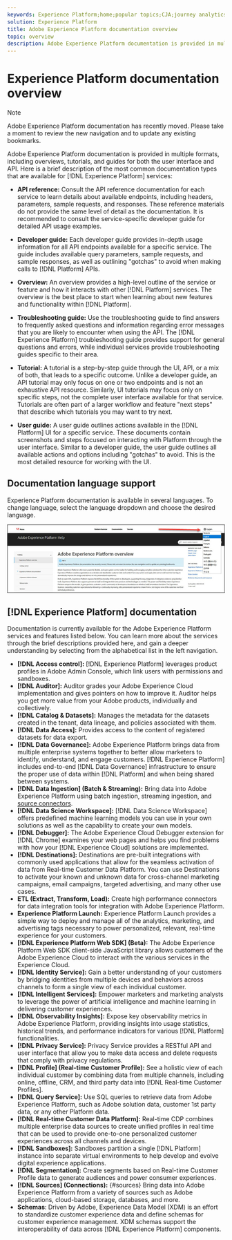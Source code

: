```yaml
---
keywords: Experience Platform;home;popular topics;CJA;journey analytics;customer journey analytics;campaign orchestration;orchestration;customer journey;journey;journey orchestration;capability;workflow
solution: Experience Platform
title: Adobe Experience Platform documentation overview
topic: overview
description: Adobe Experience Platform documentation is provided in multiple formats, including overviews, tutorials, and guides for both the user interface and API. Here is a brief description of the most common documentation types that are available for Experience Platform services.
---
```


# Experience Platform documentation overview

>[!NOTE]
>
>Adobe Experience Platform documentation has recently moved. Please take a moment to review the new navigation and to update any existing bookmarks.

Adobe Experience Platform documentation is provided in multiple formats, including overviews, tutorials, and guides for both the user interface and API. Here is a brief description of the most common documentation types that are available for [!DNL Experience Platform] services:

* **API reference:** Consult the API reference documentation for each service to learn details about available endpoints, including headers, parameters, sample requests, and responses. These reference materials do not provide the same level of detail as the documentation. It is recommended to consult the service-specific developer guide for detailed API usage examples.

* **Developer guide:** Each developer guide provides in-depth usage information for all API endpoints available for a specific service. The guide includes available query parameters, sample requests, and sample responses, as well as outlining "gotchas" to avoid when making calls to [!DNL Platform] APIs.

* **Overview:** An overview provides a high-level outline of the service or feature and how it interacts with other [!DNL Platform] services. The overview is the best place to start when learning about new features and functionality within [!DNL Platform].

* **Troubleshooting guide:** Use the troubleshooting guide to find answers to frequently asked questions and information regarding error messages that you are likely to encounter when using the API. The [!DNL Experience Platform] troubleshooting guide provides support for general questions and errors, while individual services provide troubleshooting guides specific to their area.

* **Tutorial:** A tutorial is a step-by-step guide through the UI, API, or a mix of both, that leads to a specific outcome. Unlike a developer guide, an API tutorial may only focus on one or two endpoints and is not an exhaustive API resource. Similarly, UI tutorials may focus only on specific steps, not the complete user interface available for that service. Tutorials are often part of a larger workflow and feature "next steps" that describe which tutorials you may want to try next.

* **User guide:** A user guide outlines actions available in the [!DNL Platform] UI for a specific service. These documents contain screenshots and steps focused on interacting with Platform through the user interface. Similar to a developer guide, the user guide outlines all available actions and options including "gotchas" to avoid. This is the most detailed resource for working with the UI.

## Documentation language support

Experience Platform documentation is available in several languages. To change language, select the language dropdown and choose the desired language.

![image](../images/overview/lang.jpg)

## [!DNL Experience Platform] documentation

Documentation is currently available for the Adobe Experience Platform services and features listed below. You can learn more about the services through the brief descriptions provided here, and gain a deeper understanding by selecting from the alphabetical list in the left navigation.

* **[!DNL Access control]:** [!DNL Experience Platform] leverages product profiles in Adobe Admin Console, which link users with permissions and sandboxes. 
* **[!DNL Auditor]:** Auditor grades your Adobe Experience Cloud implementation and gives pointers on how to improve it. Auditor helps you get more value from your Adobe products, individually and collectively.
* **[!DNL Catalog & Datasets]:** Manages the metadata for the datasets created in the tenant, data lineage, and policies associated with them.
* **[!DNL Data Access]:** Provides access to the content of registered datasets for data export.
* **[!DNL Data Governance]:** Adobe Experience Platform brings data from multiple enterprise systems together to better allow marketers to identify, understand, and engage customers. [!DNL Experience Platform] includes end-to-end [!DNL Data Governance] infrastructure to ensure the proper use of data within [!DNL Platform] and when being shared between systems.
* **[!DNL Data Ingestion] (Batch & Streaming):** Bring data into Adobe Experience Platform using batch ingestion, streaming ingestion, and [source connectors](#sources).
* **[!DNL Data Science Workspace]:** [!DNL Data Science Workspace] offers predefined machine learning models you can use in your own solutions as well as the capability to create your own models.
* **[!DNL Debugger]:** The Adobe Experience Cloud Debugger extension for [!DNL Chrome] examines your web pages and helps you find problems with how your [!DNL Experience Cloud] solutions are implemented.
* **[!DNL Destinations]:** Destinations are pre-built integrations with commonly used applications that allow for the seamless activation of data from Real-time Customer Data Platform. You can use Destinations to activate your known and unknown data for cross-channel marketing campaigns, email campaigns, targeted advertising, and many other use cases.
* **ETL (Extract, Transform, Load):** Create high performance connectors for data integration tools for integration with Adobe Experience Platform.
* **Experience Platform Launch:** Experience Platform Launch provides a simple way to deploy and manage all of the analytics, marketing, and advertising tags necessary to power personalized, relevant, real-time experience for your customers.
* **[!DNL Experience Platform Web SDK] (Beta):** The Adobe Experience Platform Web SDK client-side JavaScript library allows customers of the Adobe Experience Cloud to interact with the various services in the Experience Cloud.
* **[!DNL Identity Service]:** Gain a better understanding of your customers by bridging identities from multiple devices and behaviors across channels to form a single view of each individual customer.
* **[!DNL Intelligent Services]:** Empower marketers and marketing analysts to leverage the power of artificial intelligence and machine learning in delivering customer experiences.
* **[!DNL Observability Insights]:** Expose key observability metrics in Adobe Experience Platform, providing insights into usage statistics, historical trends, and performance indicators for various [!DNL Platform] functionalities.
* **[!DNL Privacy Service]:** Privacy Service provides a RESTful API and user interface that allow you to make data access and delete requests that comply with privacy regulations.
* **[!DNL Profile] (Real-time Customer Profile):** See a holistic view of each individual customer by combining data from multiple channels, including online, offline, CRM, and third party data into [!DNL Real-time Customer Profiles].
* **[!DNL Query Service]:** Use SQL queries to retrieve data from Adobe Experience Platform, such as Adobe solution data, customer 1st party data, or any other Platform data.
* **[!DNL Real-time Customer Data Platform]:** Real-time CDP combines multiple enterprise data sources to create unified profiles in real time that can be used to provide one-to-one personalized customer experiences across all channels and devices.
* **[!DNL Sandboxes]:** Sandboxes partition a single [!DNL Platform] instance into separate virtual environments to help develop and evolve digital experience applications.
* **[!DNL Segmentation]:** Create segments based on Real-time Customer Profile data to generate audiences and power consumer experiences.
* **[!DNL Sources] (Connections):** {#sources} Bring data into Adobe Experience Platform from a variety of sources such as Adobe applications, cloud-based storage, databases, and more.
* **Schemas**: Driven by Adobe, Experience Data Model (XDM) is an effort to standardize customer experience data and define schemas for customer experience management. XDM schemas support the interoperability of data across [!DNL Experience Platform] components.